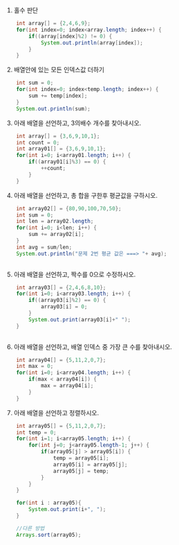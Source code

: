 1. 홀수 판단
```java
    int array[] = {2,4,6,9};
    for(int index=0; index<array.length; index++) {
        if((array[index]%2) != 0) {
            System.out.println(array[index]);
        }
    }
```
2. 배열안에 있는 모든 인덱스값 더하기
```java
    int sum = 0;
	for(int index=0; index<temp.length; index++) {
		sum += temp[index];
	}
    System.out.println(sum);
```

3. 아래 배열을 선언하고, 3의배수 개수를 찾아내시오.
```java
    int array[] = {3,6,9,10,1};
    int count = 0;
	int array01[] = {3,6,9,10,1}; 
	for(int i=0; i<array01.length; i++) {
		if((array01[i]%3) == 0) {
			++count;
		}
	}

```
4. 아래 배열을 선언하고, 총 합을 구한후 평균값을 구하시오.
```java
    int array02[] = {80,90,100,70,50};
	int sum = 0;
	int len = array02.length;
	for(int i=0; i<len; i++) {
		sum += array02[i];
	}
	int avg = sum/len;
	System.out.println("문제 2번 평균 값은 ===> "+ avg);
    
```
5. 아래 배열을 선언하고, 짝수를 0으로 수정하시오.
```java
    int array03[] = {2,4,6,8,10};
	for(int i=0; i<array03.length; i++) {
		if((array03[i]%2) == 0) {
			array03[i] = 0;
		}
		System.out.print(array03[i]+" ");
	}
    
```

6. 아래 배열을 선언하고, 배열 인덱스 중 가장 큰 수를 찾아내시오.
```java
    int array04[] = {5,11,2,0,7}; 
	int max = 0;
	for(int i=0; i<array04.length; i++) {
		if(max < array04[i]) {
			max = array04[i];
		}
	}

```
7. 아래 배열을 선언하고 정렬하시오.
```java
    int array05[] = {5,11,2,0,7};
    int temp = 0;
    for(int i=1; i<array05.length; i++) {
        for(int j=0; j<array05.length-1; j++) {
            if(array05[j] > array05[i]) {
                temp = array05[i];
                array05[i] = array05[j];
                array05[j] = temp;
            }
        }
    }

	for(int i : array05){
		System.out.print(i+", ");
	}

	//다른 방법
	Arrays.sort(array05);
```